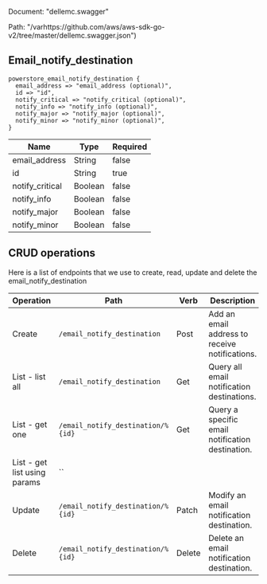 Document: "dellemc.swagger"


Path: "/varhttps://github.com/aws/aws-sdk-go-v2/tree/master/dellemc.swagger.json")

## Email_notify_destination



```puppet
powerstore_email_notify_destination {
  email_address => "email_address (optional)",
  id => "id",
  notify_critical => "notify_critical (optional)",
  notify_info => "notify_info (optional)",
  notify_major => "notify_major (optional)",
  notify_minor => "notify_minor (optional)",
}
```

| Name        | Type           | Required       |
| ------------- | ------------- | ------------- |
|email_address | String | false |
|id | String | true |
|notify_critical | Boolean | false |
|notify_info | Boolean | false |
|notify_major | Boolean | false |
|notify_minor | Boolean | false |



## CRUD operations

Here is a list of endpoints that we use to create, read, update and delete the email_notify_destination

| Operation | Path | Verb | Description | OperationID |
| ------------- | ------------- | ------------- | ------------- | ------------- |
|Create|`/email_notify_destination`|Post|Add an email address to receive notifications.|email_notify_destinationCreate|
|List - list all|`/email_notify_destination`|Get|Query all email notification destinations.|email_notify_destinationCollectionQuery|
|List - get one|`/email_notify_destination/%{id}`|Get|Query a specific email notification destination.|email_notify_destinationInstanceQuery|
|List - get list using params|``||||
|Update|`/email_notify_destination/%{id}`|Patch|Modify an email notification destination.|email_notify_destinationModify|
|Delete|`/email_notify_destination/%{id}`|Delete|Delete an email notification destination.|email_notify_destinationDelete|
